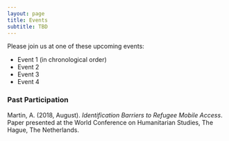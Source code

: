 ```yaml
---
layout: page
title: Events
subtitle: TBD
---
```


Please join us at one of these upcoming events:

- Event 1 (in chronological order)
- Event 2
- Event 3
- Event 4

### Past Participation

Martin, A. (2018, August). <i>Identification Barriers to Refugee Mobile Access</i>. Paper presented at the World Conference on Humanitarian Studies, The Hague, The Netherlands.
